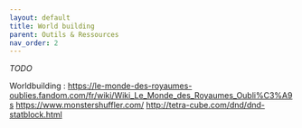```yaml
---
layout: default
title: World building
parent: Outils & Ressources
nav_order: 2
---
```


*TODO*

Worldbuilding :
https://le-monde-des-royaumes-oublies.fandom.com/fr/wiki/Wiki_Le_Monde_des_Royaumes_Oubli%C3%A9s
https://www.monstershuffler.com/
http://tetra-cube.com/dnd/dnd-statblock.html
